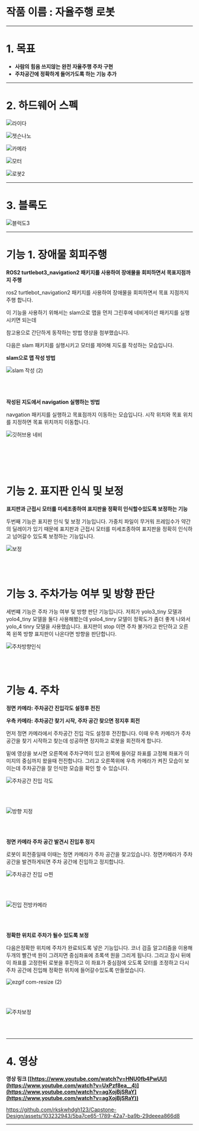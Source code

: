 


# 작품 이름 : 자율주행 로봇
---
# 1. 목표
   
- **사람의 힘음 쓰지않는 완전 자율주행 주차 구현**
- **주차공간에 정확하게 들어가도록 하는 기능 추가**

---

# 2. 하드웨어 스펙



![라이다](https://github.com/rkskwhdgh123/Capstone-Design/assets/103232943/17cec540-733f-42bb-9644-777c558631d0)


![젯슨나노](https://github.com/rkskwhdgh123/Capstone-Design/assets/103232943/7e5f32b2-6e00-406f-82c1-218a46cada32)


![카메라](https://github.com/rkskwhdgh123/Capstone-Design/assets/103232943/4e910fdf-d90a-4158-964f-ef67d1579447)


![모터](https://github.com/rkskwhdgh123/Capstone-Design/assets/103232943/c3478cad-337d-4889-b01c-fd41a2ef4474)



![로봇2](https://github.com/rkskwhdgh123/Capstone-Design/assets/103232943/ce549236-da47-495b-971e-38628a738e1a)




---


# 3. 블록도

![블럭도3](https://github.com/rkskwhdgh123/Capstone-Design/assets/103232943/e47a1da9-8750-4e44-a8fe-bb293e0b6892)



---

# 기능 1. 장애물 회피주행

**ROS2 turtlebot3_navigation2 패키지를 사용하여 장애물을 회피하면서 목표지점까지 주행**

ros2 turtlebot_navigation2 패키지를 사용하여 장애물을 회피하면서
목표 지점까지 주행 합니다.

이 기능을 사용하기 위해서는 slam으로 맵을 먼저 그린후에
네비게이션 패키지를 실행시키면 되는데


참고용으로 간단하게 동작하는 방법 영상을 첨부했습니다.

다음은 slam 패키지를 실행시키고 모터를 제어해 지도를 작성하는 모습입니다.




**slam으로 맵 작성 방법**

![slam 작성 (2)](https://github.com/rkskwhdgh123/Capstone-Design/assets/103232943/922246b8-f8ea-494f-9a0c-340dc67eacfb)
</br>
</br>
</br>
</br>

**작성된 지도에서 navigation 실행하는 방법**

navgation 패키지를 실행하고 목표점까지 이동하는 모습입니다.
시작 위치와 목표 위치를 지정하면 목표 위치까지 이동합니다.

![깃허브용 네비](https://github.com/rkskwhdgh123/Capstone-Design/assets/103232943/7027a9c9-efe7-40c8-823e-092828430481)

</br>
</br>
</br>
</br>

# 기능 2. 표지판 인식 및 보정

**표지판과 근접시 모터를 미세조종하여 표지판을 정확히 인식할수있도록 보정하는 기능**

두번째 기능은 표지판 인식 및 보정 기능입니다.
가중치 파일이 무거워 프레임수가 약간의 딜레이가 있기 때문에
표지판과 근접시 모터를 미세조종하여 표지판을 정확히 인식하고
넘어갈수 있도록 보정하는 기능입니다.

![보정](https://github.com/rkskwhdgh123/Capstone-Design/assets/103232943/f3a65836-ed71-4219-bb6a-778a63824bfc)
</br>
</br>
</br>
</br>



# 기능 3. 주차가능 여부 및 방향 판단

세번쨰 기능은 주차 가능 여부 및 방향 판단 기능입니다.
저희가 yolo3_tiny 모델과 yolo4_tiny 모델을 둘다 사용해봤는데
yolo4_tinry 모델이 정확도가 좀더 좋게 나와서 yolo_4 tinry 모델을 사용했습니다.
표지판이 stop 이면 주차 불가라고 판단하고
오른쪽 왼쪽 방향 표지판이 나온다면 방향을 판단합니다.

![주차방향인식](https://github.com/rkskwhdgh123/Capstone-Design/assets/103232943/bdda9841-416d-4f15-9b2b-54b7e179c2cd)

</br>
</br>



# 기능 4. 주차 

**정면 카메라: 주차공간 진입각도 설정후 전진**


**우측 카메라: 추차공간 찾기 시작, 주차 공간 찾으면 정지후 회전**


먼저 정면 카메라에서 주차공간 진입 각도 설정후 전진합니다.
이때 우측 카메라가 주차 공간을 찾기 시작하고 찾는데 성공하면
정지하고 로봇을 회전하게 합니다.


밑에 영상을 보시면 오른쪽에 주차구역이 있고
왼쪽에 들어갈 좌표를 고정해 좌표가 이미지의 중심까지 왔을때 전진합니다.
그리고  오른쪽위에 우측 카메라가 켜진 모습이 보이는데 주차공간을
잘 인식한 모습을 확인 할 수 있습니다.

![주차공간 진입 각도](https://github.com/rkskwhdgh123/Capstone-Design/assets/103232943/932f4506-4fdc-4713-859f-febbf531f770)    

</br>
</br>

![방향 지정](https://github.com/rkskwhdgh123/Capstone-Design/assets/103232943/f3f15da8-3e1c-425d-b305-1ced1efb3be8)


</br>
</br>

**정면 카메라 주차 공간 발견시 진입후 정지**


로봇이 회전중일때 이때는 정면 카메라가 주차 공간을 찾고있습니다.
정면카메라가 주차 공간을 발견하게되면
주차 공간에 진입하고 정지합니다.


![주차공간 진입 ㅁ찐](https://github.com/rkskwhdgh123/Capstone-Design/assets/103232943/99ef8145-a8c3-4776-b7e7-4872bddabbb4)    


  
</br>
</br>

![진입 전방카메라](https://github.com/rkskwhdgh123/Capstone-Design/assets/103232943/5fa8ef74-9540-44f2-a7b0-fcb7bfcebd00)


</br>
</br>

**정확한 위치로 주차가 될수 있도록 보정**



다음은정확한 위치에 주차가 완료되도록 넣은 기능입니다.
코너 검출 알고리즘을 이용해 두개의 빨간색 원이 그려지면
중심좌표에 초록색 원을 그리게 됩니다.
그리고 잠시 뒤에 이 좌표를 고정한뒤 로봇을 후진하고
이 좌표가 중심점에 오도록 모터를 조정하고 다시 주차 공간에 진입해
정확한 위치에 들어갈수있도록 만들었습니다.


![ezgif com-resize (2)](https://github.com/rkskwhdgh123/Capstone-Design/assets/103232943/79abd75a-70b2-404e-92d7-9efe1902350e)

</br>
</br>

![주차보정](https://github.com/rkskwhdgh123/Capstone-Design/assets/103232943/46852f51-8705-4441-a3f5-70a425d7295c)


</br>
</br>

---

# 4. 영상


**영상 링크 [[https://www.youtube.com/watch?v=HNU0fb4PwUU](https://www.youtube.com/watch?v=UxPzf8ea__4)](https://www.youtube.com/watch?v=agXojBjSRaY](https://www.youtube.com/watch?v=agXojBjSRaY))**




https://github.com/rkskwhdgh123/Capstone-Design/assets/103232943/5ba7ce65-1789-42a7-ba9b-29deeea866d8







---
